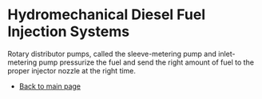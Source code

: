 # Hydromechanical Diesel Fuel Injection Systems

Rotary distributor pumps, called the sleeve-metering pump and inlet-metering pump  pressurize the fuel and send the right amount of fuel to the proper injector nozzle at the right time.


- [Back to main page](https://shawn-ebanks.github.io/DIESEL-MECHANICS/)
